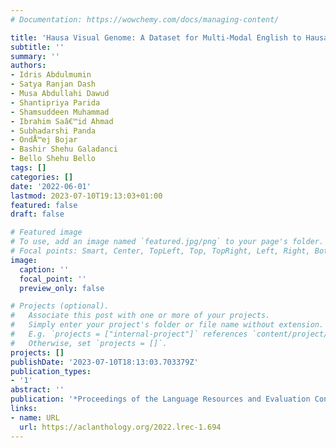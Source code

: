 ```yaml
---
# Documentation: https://wowchemy.com/docs/managing-content/

title: 'Hausa Visual Genome: A Dataset for Multi-Modal English to Hausa Machine Translation'
subtitle: ''
summary: ''
authors:
- Idris Abdulmumin
- Satya Ranjan Dash
- Musa Abdullahi Dawud
- Shantipriya Parida
- Shamsuddeen Muhammad
- Ibrahim Saâ€™id Ahmad
- Subhadarshi Panda
- OndÅ™ej Bojar
- Bashir Shehu Galadanci
- Bello Shehu Bello
tags: []
categories: []
date: '2022-06-01'
lastmod: 2023-07-10T19:13:03+01:00
featured: false
draft: false

# Featured image
# To use, add an image named `featured.jpg/png` to your page's folder.
# Focal points: Smart, Center, TopLeft, Top, TopRight, Left, Right, BottomLeft, Bottom, BottomRight.
image:
  caption: ''
  focal_point: ''
  preview_only: false

# Projects (optional).
#   Associate this post with one or more of your projects.
#   Simply enter your project's folder or file name without extension.
#   E.g. `projects = ["internal-project"]` references `content/project/deep-learning/index.md`.
#   Otherwise, set `projects = []`.
projects: []
publishDate: '2023-07-10T18:13:03.703379Z'
publication_types:
- '1'
abstract: ''
publication: '*Proceedings of the Language Resources and Evaluation Conference*'
links:
- name: URL
  url: https://aclanthology.org/2022.lrec-1.694
---
```

